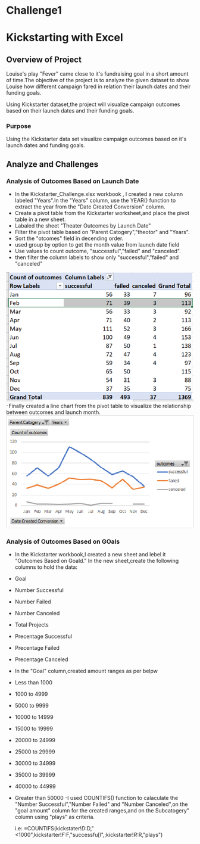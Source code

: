 # Challenge1
# Kickstarting with Excel

## Overview of Project
Louise's play "Fever" came close to it's fundraising goal in a short amount of time.The objective of the project is to analyze the given dataset to show Louise how different campaign fared in relation their launch dates and their funding goals.

Using Kickstarter dataset,the project will visualize campaign outcomes based on their launch dates and their funding goals.

### Purpose
Using the Kickstarter data set visualize campaign outcomes based on it's launch dates and funding goals.


## Analyze and Challenges

### Analysis of Outcomes Based on Launch Date
- In the Kickstarter_Challenge.xlsx workbook , I created a new column labeled "Years".In the "Years" column, use the YEAR() function to extract the year from the "Date Created Conversion" column.
- Create a pivot table from the Kickstarter worksheet,and place the pivot table in a new sheet. 
- Labaled the sheet "Theater Outcomes by Launch Date"
- Filter the pivot table based on "Parent Catogery","theotor" and "Years".
- Sort the "otcomes" field in decending order.
- used group by option to get the month value from launch date field
- Use values to count outcome, "successful","failed" and "canceled".
- then filter the column labels to show only "successful","failed" and "canceled"

![](images/dil1pivot.PNG)
-Finally created a line chart from the pivot table to visualize the relationship between outcomes and launch month.
![](images/Theoter_Outcomes_vs_Launch.png)

### Analysis of Outcomes Based on GOals
- In the Kickstarter workbook,I created a new sheet and lebel it "Outcomes Based on Goald."
In the new sheet,create the following columns to hold the data:
 - Goal
 - Number Successful
 - Number Failed
 - Number Canceled
 - Total Projects
 - Precentage Successful
 - Precentage Failed
 - Precentage Canceled
 
- In the "Goal" column,created amount ranges as per belpw
 - Less than 1000
 - 1000 to 4999
 - 5000 to 9999
 - 10000 to 14999
 - 15000 to 19999
 - 20000 to 24999
 - 25000 to 29999
 - 30000 to 34999
 - 35000 to 39999
 - 40000 to 44999
 - Greater than 50000
-I used COUNTIFS() function to calaculate the "Number Successful","Number Failed" and "Number Canceled",on the "goal amount" column for the created ranges,and on the Subcatogery" column using "plays" as criteria.
 
   i.e: =COUNTIFS(kickstater!$D:$D,"<1000",kickstarter!$F:$F,"successfu[l",;kickstarter!$R:$R,"plays")
